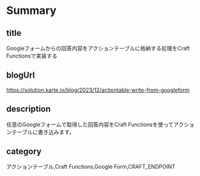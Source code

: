 # Summary

## title

Googleフォームからの回答内容をアクションテーブルに格納する処理をCraft Functionsで実装する

## blogUrl
https://solution.karte.io/blog/2023/12/actiontable-write-from-googleform

## description

任意のGoogleフォームで取得した回答内容をCraft Functionsを使ってアクションテーブルに書き込みます。

## category

アクションテーブル,Craft Functions,Google Form,CRAFT_ENDPOINT
